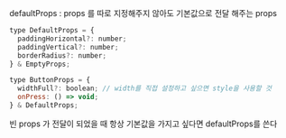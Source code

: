defaultProps : props 를 따로 지정해주지 않아도 기본값으로 전달 해주는 props

```jsx
type DefaultProps = {
  paddingHorizontal?: number;
  paddingVertical?: number;
  borderRadius?: number;
} & EmptyProps;

type ButtonProps = {
  widthFull?: boolean; // width를 직접 설정하고 싶으면 style을 사용할 것
  onPress: () => void;
} & DefaultProps;
```

빈 props 가 전달이 되었을 때 항상 기본값을 가지고 싶다면 defaultProps를 쓴다

